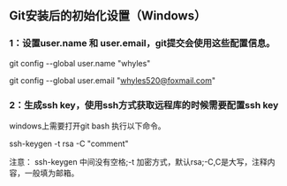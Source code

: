 ## Git安装后的初始化设置（Windows）

### 1：设置user.name 和 user.email，git提交会使用这些配置信息。

git config --global user.name "whyles"

git config --global user.email "whyles520@foxmail.com"

### 2：生成ssh key，使用ssh方式获取远程库的时候需要配置ssh key

windows上需要打开git bash 执行以下命令。

ssh-keygen -t rsa -C "comment"

注意： ssh-keygen 中间没有空格;-t 加密方式，默认rsa;-C,C是大写，注释内容，一般填为邮箱。